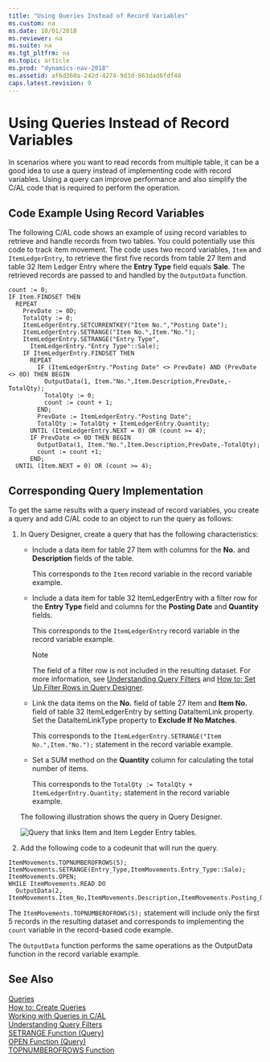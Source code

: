 ```yaml
---
title: "Using Queries Instead of Record Variables"
ms.custom: na
ms.date: 10/01/2018
ms.reviewer: na
ms.suite: na
ms.tgt_pltfrm: na
ms.topic: article
ms.prod: "dynamics-nav-2018"
ms.assetid: af6d360a-242d-4274-9d3d-863dad6fdf48
caps.latest.revision: 9
---
```

# Using Queries Instead of Record Variables
In scenarios where you want to read records from multiple table, it can be a good idea to use a query instead of implementing code with record variables. Using a query can improve performance and also simplify the C/AL code that is required to perform the operation.  

## Code Example Using Record Variables  
 The following C/AL code shows an example of using record variables to retrieve and handle records from two tables. You could potentially use this code to track item movement. The code uses two record variables, `Item` and `ItemLedgerEntry`, to retrieve the first five records from table 27 Item and table 32 Item Ledger Entry where the **Entry Type** field equals **Sale**. The retrieved records are passed to and handled by the `OutputData` function.  

```  
count := 0;  
IF Item.FINDSET THEN  
  REPEAT  
    PrevDate := 0D;  
    TotalQty := 0;  
    ItemLedgerEntry.SETCURRENTKEY("Item No.","Posting Date");  
    ItemLedgerEntry.SETRANGE("Item No.",Item."No.");  
    ItemLedgerEntry.SETRANGE("Entry Type",  
      ItemLedgerEntry."Entry Type"::Sale);  
    IF ItemLedgerEntry.FINDSET THEN  
      REPEAT  
        IF (ItemLedgerEntry."Posting Date" <> PrevDate) AND (PrevDate <> 0D) THEN BEGIN  
          OutputData(1, Item."No.",Item.Description,PrevDate,-TotalQty);  
          TotalQty := 0;  
          count := count + 1;  
        END;  
        PrevDate := ItemLedgerEntry."Posting Date";  
        TotalQty := TotalQty + ItemLedgerEntry.Quantity;  
      UNTIL (ItemLedgerEntry.NEXT = 0) OR (count >= 4);  
      IF PrevDate <> 0D THEN BEGIN  
        OutputData(1, Item."No.",Item.Description,PrevDate,-TotalQty);  
        count := count +1;  
      END;  
  UNTIL (Item.NEXT = 0) OR (count >= 4);  

```  

## Corresponding Query Implementation  
 To get the same results with a query instead of record variables, you create a query and add C/AL code to an object to run the query as follows:  

1.  In Query Designer, create a query that has the following characteristics:  

    -   Include a data item for table 27 Item with columns for the **No.** and **Description** fields of the table.  

         This corresponds to the `Item` record variable in the record variable example.  

    -   Include a data item for table 32 ItemLedgerEntry with a filter row for the **Entry Type** field and columns for the **Posting Date** and **Quantity** fields.  

         This corresponds to the `ItemLedgerEntry` record variable in the record variable example.  

        > [!NOTE]  
        >  The field of a filter row is not included in the resulting dataset. For more information, see [Understanding Query Filters](Understanding-Query-Filters.md) and [How to: Set Up Filter Rows in Query Designer](How-to--Set-Up-Filter-Rows-in-Query-Designer.md).  

    -   Link the data items on the **No.** field of table 27 Item and **Item No.** field of table 32 ItemLedgerEntry by setting DataItemLink property. Set the DataItemLinkType property to **Exclude If No Matches**.  

         This corresponds to the `ItemLedgerEntry.SETRANGE("Item No.",Item."No.");` statement in the record variable example.  

    -   Set a SUM method on the **Quantity** column for calculating the total number of items.  

         This corresponds to the `TotalQty := TotalQty + ItemLedgerEntry.Quantity;` statement in the record variable example.  

     The following illustration shows the query in Query Designer.  

     ![Query that links Item and Item Legder Entry tables.](media/NAV_Query_Example_InsteadOfRecords.png "NAV\_Query\_Example\_InsteadOfRecords")  

2.  Add the following code to a codeunit that will run the query.  

```  
ItemMovements.TOPNUMBEROFROWS(5);  
ItemMovements.SETRANGE(Entry_Type,ItemMovements.Entry_Type::Sale);  
ItemMovements.OPEN;  
WHILE ItemMovements.READ DO  
  OutputData(2, ItemMovements.Item_No,ItemMovements.Description,ItemMovements.Posting_Date,ItemMovements.Sum_Quantity);  

```  

 The `ItemMovements.TOPNUMBEROFROWS(5);` statement will include only the first 5 records in the resulting dataset and corresponds to implementing the `count` variable in the record-based code example.  

 The `OutputData` function performs the same operations as the OutputData function in the record variable example.  

## See Also  
 [Queries](Queries.md)   
 [How to: Create Queries](How-to--Create-Queries.md)   
 [Working with Queries in C/AL](Working-with-Queries-in-C-AL.md)   
 [Understanding Query Filters](Understanding-Query-Filters.md)   
 [SETRANGE Function \(Query\)](SETRANGE-Function--Query-.md)   
 [OPEN Function \(Query\)](OPEN-Function--Query-.md)   
 [TOPNUMBEROFROWS Function](TOPNUMBEROFROWS-Function.md)
